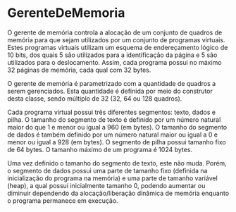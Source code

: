 # GerenteDeMemoria
O gerente de memória controla a alocação de um conjunto de quadros de memória para que sejam
utilizados por um conjunto de programas virtuais. Estes programas virtuais utilizam um esquema
de endereçamento lógico de 10 bits, dos quais 5 são utilizados para a identificação da página e 5
são utilizados para o deslocamento. Assim, cada programa possui no máximo 32 páginas de
memória, cada qual com 32 bytes.

O gerente de memória é parametrizado com a quantidade de quadros a serem gerenciados. Esta
quantidade é definida por meio do construtor desta classe, sendo múltiplo de 32 (32, 64 ou 128
quadros).

Cada programa virtual possui três diferentes segmentos: texto, dados e pilha. O tamanho do
segmento de texto é definido por um número natural maior do que 1 e menor ou igual a 960 (em
bytes). O tamanho do segmento de dados é também definido por um número natural maior ou igual
a 0 e menor ou igual a 928 (em bytes). O segmento de pilha possui tamanho fixo de 64 bytes. O
tamanho máximo de um programa é 1024 bytes.

Uma vez definido o tamanho do segmento de texto, este não muda. Porém, o segmento de dados
possui uma parte de tamanho fixo (definida na inicialização do programa na memória) e uma parte
de tamanho variável (heap), a qual possui inicialmente tamanho 0, podendo aumentar ou diminuir
dependendo da alocação/liberação dinâmica de memória enquanto o programa permanece em
execução. 
